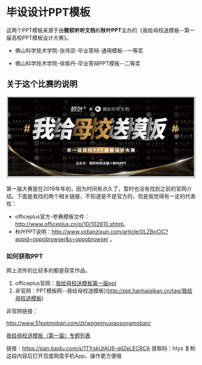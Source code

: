 # 毕设设计PPT模板

这两个PPT模板来源于由**微软听听文档**和**秋叶PPT**主办的《我给母校送模板--第一届高校PPT模板设计大赛》。

- 佛山科学技术学院-张伟崇-毕业答辩-通用模板--一等奖

- 佛山科学技术学院-徐紫丹-毕业答辩PPT模板--二等奖

## 关于这个比赛的说明

![我给母校送模板--第一届高校PPT设计大赛](assets/1604158778441.png)

第一届大赛是在2019年年初，因为时间有点久了，暂时也没有找到之前的官网介绍。下面是我找的两个相关链接，不知道是不是官方的，但是我觉得有一定的代表性：

- officeplus官方-参赛模板文件：<http://www.officeplus.cn/p/10/102610.shtml>。
- 秋叶PPT说明：<http://www.yidianzixun.com/article/0LZBoClC?appid=oppobrowser&s=oppobrowser> 。

### 如何获取PPT

网上流传的比较多的都是获奖作品。

1. officeplus官网：[我给母校送模板第一届ppt](<http://www.officeplus.cn/search.shtml?key=我给母校送模板第一届&cat=ppt>)
2. 非官网：PPT模板网--我给母校送模板](<http://ppt.hanhaiqikan.cn/tag/我给母校送模板>)

非官网链接：

<http://www.51pptmoban.com/zt/wogeimuxiaosongmoban/>

[我给母校送模板（第一届）专题列表](http://www.51pptmoban.com/zt/wogeimuxiaosongmoban/#)



链接：https://pan.baidu.com/s/1T1rskUlAU6-qiI2eLECRCA 
提取码：htys 
复制这段内容后打开百度网盘手机App，操作更方便哦